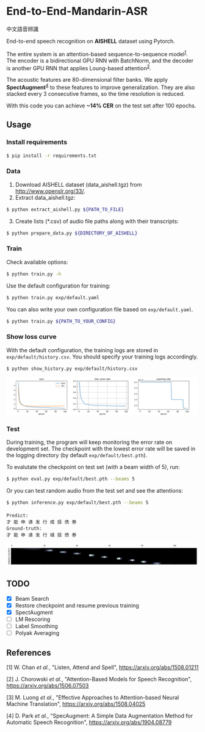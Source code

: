 # End-to-End-Mandarin-ASR

中文語音辨識

End-to-end speech recognition on **AISHELL** dataset using Pytorch.

The entire system is an attention-based sequence-to-sequence model<sup>[1](#References)</sup>.
The encoder is a bidirectional GPU RNN with BatchNorm, and the decoder is another GPU RNN that applies Loung-based attention<sup>[3](#References)</sup>.

The acoustic features are 80-dimensional filter banks. We apply **SpectAugment**<sup>[4](#References)</sup> to these features to improve generalization.
They are also stacked every 3 consecutive frames, so the time resolution is reduced.

With this code you can achieve **~14% CER** on the test set after 100 epochs.

## Usage
### Install requirements
```bash
$ pip install -r requirements.txt
```

### Data
1. Download AISHELL dataset (data_aishell.tgz) from http://www.openslr.org/33/.
2. Extract data_aishell.tgz:
```bash
$ python extract_aishell.py ${PATH_TO_FILE}
```
3. Create lists (*.csv) of audio file paths along with their transcripts:
```bash
$ python prepare_data.py ${DIRECTORY_OF_AISHELL}
```

### Train
Check available options:
```bash
$ python train.py -h
```
Use the default configuration for training:
```bash
$ python train.py exp/default.yaml
```
You can also write your own configuration file based on `exp/default.yaml`.
```bash
$ python train.py ${PATH_TO_YOUR_CONFIG}
```

### Show loss curve
With the default configuration, the training logs are stored in `exp/default/history.csv`.
You should specify your training logs accordingly.
```bash
$ python show_history.py exp/default/history.csv
```
![](./img/Figure_1.png)

### Test
During training, the program will keep monitoring the error rate on development set.
The checkpoint with the lowest error rate will be saved in the logging directory (by default `exp/default/best.pth`).

To evalutate the checkpoint on test set (with a beam width of 5), run:
```bash
$ python eval.py exp/default/best.pth --beams 5
```

Or you can test random audio from the test set and see the attentions:
```bash
$ python inference.py exp/default/best.pth --beams 5

Predict:
才 能 申 请 发 行 成 投 债 券
Ground-truth:
才 能 申 请 发 行 城 投 债 券
```
![](./img/Figure_3.png)

## TODO
- [x] Beam Search
- [x] Restore checkpoint and resume previous training
- [x] SpectAugment
- [ ] LM Rescoring
- [ ] Label Smoothing
- [ ] Polyak Averaging

## References
[1] W. Chan _et al._, "Listen, Attend and Spell",
https://arxiv.org/abs/1508.01211

[2] J. Chorowski _et al._, "Attention-Based Models for Speech Recognition",
https://arxiv.org/abs/1506.07503

[3] M. Luong _et al._, "Effective Approaches to Attention-based Neural Machine Translation",
https://arxiv.org/abs/1508.04025

[4] D. Park _et al._, "SpecAugment: A Simple Data Augmentation Method for Automatic Speech Recognition",
https://arxiv.org/abs/1904.08779
